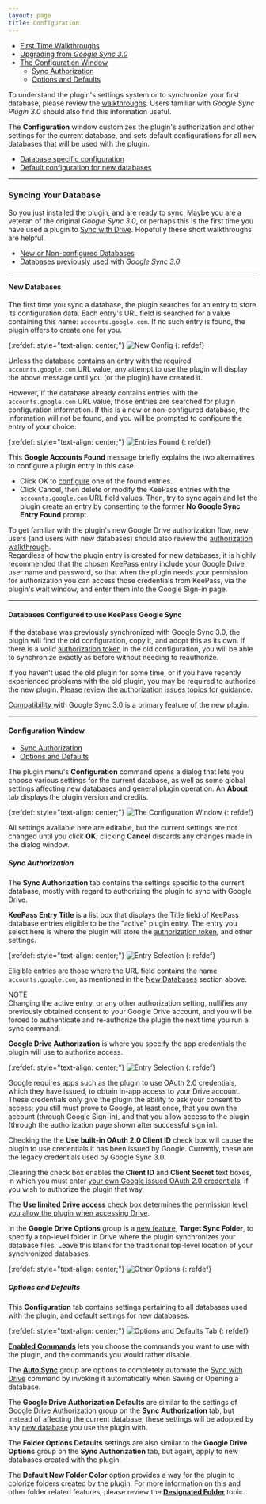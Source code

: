 ```yaml
---
layout: page
title: Configuration
---
```


* [First Time Walkthroughs](#syncing-your-database)
* [Upgrading from *Google Sync 3.0*](#databases-configured-to-use-keepass-google-sync)
* [The Configuration Window](#configuration-window)
    * [Sync Authorization](#sync-authorization)
    * [Options and Defaults](#options-and-defaults)

To understand the plugin's settings system or to synchronize your first
database, please review the [walkthroughs](#syncing-your-database).
Users familiar with *Google Sync Plugin 3.0* should also find
this information useful.

The **Configuration** window customizes the plugin's
authorization and other settings for the current database, and sets
default configurations for all new databases that will be used with the
plugin. 

* [Database specific configuration](#sync-authorization)
* [Default configuration for new databases](#options-and-defaults)

---

### Syncing Your Database
So you just [installed](../install/normal) the plugin, and are ready to sync.
Maybe you are a veteran of the original *Google Sync 3.0*, or perhaps
this is the first time you have used a plugin to [Sync with Drive](../usage/sync).
Hopefully these short walkthroughs are helpful.

* [New or Non-configured Databases](#new-databases)
* [Databases previously used with *Google Sync 3.0*](#databases-configured-to-use-keepass-google-sync)

---

#### New Databases
The first time you sync a database, the plugin searches for an entry to
store its configuration data.  Each entry's URL field is searched
for a value containing this name: ``accounts.google.com``. If no such entry
is found, the plugin offers to create one for you.  

{:refdef: style="text-align: center;"}
![New Config](../assets/img/new-config.png)
{: refdef}

<div class="alert alert-warning text-dark" role="alert">
Unless the database contains an entry with the required
<code>accounts.google.com</code> URL value, any attempt to use the
plugin will display the above message until you (or
the plugin) have created it.
</div>

However, if the database already contains entries with the
``accounts.google.com`` URL value, those entries are searched for plugin
configuration information.  If this is a new or non-configured database, 
the information will not be found, and you will be prompted to configure
the entry of your choice:  

{:refdef: style="text-align: center;"}
![Entries Found](../assets/img/fix-config.png)
{: refdef}

This **Google Accounts Found** message briefly explains the two
alternatives to configure a plugin entry in this case.
* Click OK to [configure](#configuration-window) one of the found entries. 
* Click Cancel, then delete or modify the KeePass entries with the
``accounts.google.com`` URL field values. Then, try to sync again
and let the plugin create an entry by consenting to the former
**No Google Sync Entry Found** prompt.

<div class="alert alert-secondary" role="alert">
To get familiar with the plugin's new Google Drive authorization flow,
new users (and users with new databases) should also review the 
<a href="../usage/authorize#authorization-walkthrough">authorization walkthrough</a>.
</div>

<div class="alert alert-secondary" role="alert">
Regardless of how the plugin entry is created for new databases, it is 
highly recommended that the chosen KeePass entry include your Google Drive
user name and password, so that when the plugin needs your permission for
authorization you can access those credentials from KeePass, via the plugin's
wait window, and enter them into the Google Sign-in page.
</div>

---

#### Databases Configured to use KeePass Google Sync
If the database was previously synchronized with Google Sync 3.0,
the plugin will find the old configuration, copy it, and adopt this as its own.
If there is a *valid* [authorization token](../usage/authorize#authorization-tokens)
in the old configuration, you will be able to synchronize exactly as before
without needing to reauthorize.

If you haven't used the old plugin for some time, or if you have recently
experienced problems with the old plugin, you may be required to
authorize the new plugin.  [Please review the authorization issues topics
for guidance](../usage/authorize#authorization-issues).

<div class="alert alert-secondary" role="alert">
    <a href="../install/require#compatibility-with-google-sync-plugin">
        Compatibility
    </a>
    with Google Sync 3.0 is a primary feature of 
    the new plugin.
</div>

---

#### Configuration Window
* [Sync Authorization](#sync-authorization)
* [Options and Defaults](#options-and-defaults)

The plugin menu's **Configuration** command opens a dialog that lets you
choose various settings for the current database, as well as some global
settings affecting new databases and general plugin operation.  An **About**
tab displays the plugin version and credits.  

{:refdef: style="text-align: center;"}
![The Configuration Window](../assets/img/config-window.png)
{: refdef}

All settings available here are editable, but the current settings are not
changed until you click **OK**; clicking **Cancel** discards any changes
made in the dialog window.

##### Sync Authorization
The **Sync Authorization** tab contains the settings specific to the current
database, mostly with regard to authorizing the plugin to sync with
Google Drive.

**KeePass Entry Title** is a list box that displays the Title field of
KeePass database entries eligible to be the "active" plugin entry.  The
entry you select here is where the plugin will store the [authorization
token](../usage/authorize#authorization-tokens), and other settings.

{:refdef: style="text-align: center;"}
![Entry Selection](../assets/img/entry-title.png)
{: refdef}

Eligible entries are those where the URL field contains the name
``accounts.google.com``, as mentioned in the [New Databases](#new-databases)
section above.

<div class="alert alert-warning text-dark" role="alert">
    <div>NOTE</div>
    Changing the active entry, or any other authorization setting,
    nullifies any previously obtained consent to your Google Drive account,
    and you will be forced to authenticate and re-authorize the
    plugin the next time you run a sync command.
</div>

**Google Drive Authorization** is where you specify the app credentials
the plugin will use to authorize access.  

{:refdef: style="text-align: center;"}
![Entry Selection](../assets/img/gdrive-auth.png)
{: refdef}

Google requires apps such as the
plugin to use OAuth 2.0 credentials, which they have issued,
to obtain in-app access to your Drive account.  These credentials only
give the plugin the ability to ask your consent to access; you still
must prove to Google, at least once, that you own the account (through
Google Sign-in), and that you allow access to the plugin (through the
authorization page shown after successful sign in).

Checking the the **Use built-in OAuth 2.0 Client ID** check box will
cause the plugin to use credentials it has been issued by Google. Currently,
these are the legacy credentials used by Google Sync 3.0.

Clearing the check box enables the **Client ID** and **Client Secret**
text boxes, in which you must enter [your own Google issued OAuth 2.0
credentials](../usage/oauth), if you wish to authorize the plugin that
way.

The **Use limited Drive access** check box determines the
[permission level you allow the plugin when accessing Drive](../usage/x-40#limited-drive-access).

In the **Google Drive Options** group is a [new feature](../usage/x-40#designated-folder-and-folder-colors), **Target Sync Folder**,
to specify a top-level folder in Drive where the plugin synchronizes
your database files.  Leave this blank for the traditional top-level
location of your synchronized databases.

{:refdef: style="text-align: center;"}
![Other Options](../assets/img/gdrive-opts.png)
{: refdef}

##### Options and Defaults
This **Configuration** tab contains settings pertaining to all databases
used with the plugin, and default settings for new databases.

{:refdef: style="text-align: center;"}
![Options and Defaults Tab](../assets/img/opts-and-defaults.png)
{: refdef}

[**Enabled Commands**](../usage/enabled-cmds) lets you choose the commands
you want to use with the plugin, and the commands you would rather disable.

The [**Auto Sync**](../usage/autosync) group are options to completely
automate the [Sync with Drive](../usage/sync) command by invoking it
automatically when Saving or Opening a database.

The **Google Drive Authorization Defaults** are similar to the settings
of [Google Drive Authorization](#sync-authorization) group on the 
**Sync Authorization** tab, but instead of affecting the current database,
these settings will be adopted by any [new database](#new-databases) you
use the plugin with.

The **Folder Options Defaults** settings are also similar to the **Google
Drive Options** group on the **Sync Authorization** tab, but again, 
apply to new databases created with the plugin.   

The **Default New Folder Color** option provides a way for the plugin to
colorize folders created by the plugin. For more information on this and
other folder related features, please review the
[**Designated Folder**](../usage/x-40#designated-folder-and-folder-colors)
topic.

